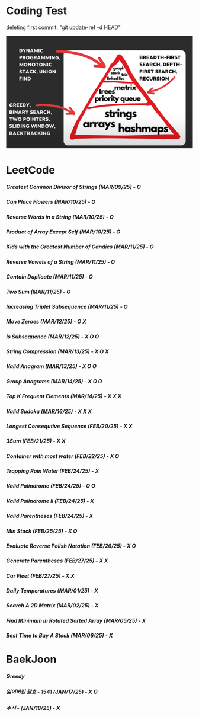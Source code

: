 # Coding Test

deleting first commit: "git update-ref -d HEAD"


![Image](image.png)

# LeetCode
##### Greatest Common Divisor of Strings (MAR/09/25) - O
##### Can Place Flowers (MAR/10/25) - O 
##### Reverse Words in a String (MAR/10/25) - O
##### Product of Array Except Self (MAR/10/25) - O
##### Kids with the Greatest Number of Candies (MAR/11/25) - O
##### Reverse Vowels of a String (MAR/11/25) - O
##### Contain Duplicate (MAR/11/25) - O
##### Two Sum (MAR/11/25) - O
##### Increasing Triplet Subsequence (MAR/11/25) - O
##### Move Zeroes (MAR/12/25) - O X
##### Is Subsequence (MAR/12/25) - X O O
##### String Compression (MAR/13/25) - X O X
##### Valid Anagram (MAR/13/25) - X O O
##### Group Anagrams (MAR/14/25) - X O O
##### Top K Frequent Elements (MAR/14/25) - X X X
##### Valid Sudoku (MAR/16/25) - X X X
##### Longest Consequtive Sequence (FEB/20/25) - X X
##### 3Sum (FEB/21/25) - X X
##### Container with most water (FEB/22/25) - X O
##### Trapping Rain Water (FEB/24/25) - X
##### Valid Palindrome (FEB/24/25) - O O
##### Valid Palindrome II (FEB/24/25) - X
##### Valid Parentheses (FEB/24/25) - X
##### Min Stack (FEB/25/25) - X O
##### Evaluate Reverse Polish Notation (FEB/26/25) - X O
##### Generate Parentheses (FEB/27/25) - X X
##### Car Fleet (FEB/27/25) - X X
##### Daily Temperatures  (MAR/01/25) - X
##### Search A 2D Matrix (MAR/02/25) - X
##### Find Minimum in Rotated Sorted Array (MAR/05/25) - X
##### Best Time to Buy A Stock (MAR/06/25) - X      
# BaekJoon 
##### Greedy
##### 잃어버린 괄호 - 1541 (JAN/17/25) - X O
##### 주식 - (JAN/18/25) - X


